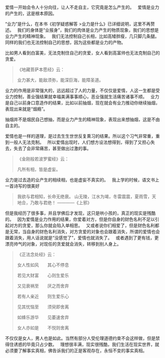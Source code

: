爱情一开始会令人十分向往，让人不走自主，它究竟是怎么产生的。
&nbsp;
爱情是业力的产生的，这是根本原因。

“业力”是什么，在本书《初学疑惑解答 >业力是什么》已详细说明，这里不再赘述。
&nbsp;
我们的身体是“业报身”，我们的肉体是业力产生的物质现象，我们的思想是业力产生的精神现象。
&nbsp;
我们无法控制自己长相，比如高矮胖瘦，几只脚几条腿。同样的我们也无法控制自己的思想，因为这些都是业力的产物。

比如男人看到白富美，无法克制住自己的贪爱，女人看到高富帅也无法克制自己的贪爱。

> 《地藏菩萨本愿经》云：
> 
>  业力甚大，能敌须弥，能深巨海，能障圣道。

业力的作用是非常强大的，远远超过了人的力量，不仅仅是爱情，人这一生都是受业力控制，善业强结果就幸福美满事事顺心，恶业强就生活痛苦诸事不顺。
&nbsp;
业力是自己以前身口意造作的结果，比如以前抽烟，现在就会有业力推动你继续抽烟，表现出来就是“烟瘾”。

抽烟并不是烟民自己想抽，而是业力产生的精神现象，表现出来想抽烟，这是不由自主的。

爱情也是一样的道理，是过去生生世世反复熏习的结果。所以这个习气非常重，重到一般人无法克制。
&nbsp;
所以爱情出现时，人们想方设法想得到，得到了又担心失去，失去了会非常痛苦，甚至做出过激的事。

> 《金刚般若波罗蜜经》云：
> 
>  凡所有相，皆是虚妄。

业力是过去造的业产生的相续相，也是虚妄不真实的。
&nbsp;
我上学的时候，语文书上一首诗写的很美好

> 我欲与君相知，长命无绝衰。
> 山无陵，江水为竭，冬雷震震，夏雨雪，天地合，乃敢与君绝！
> ————《上邪》

但是我经历了很多事，并且学佛后才发现，这只是哄小孩的，真正的现实是残酷的。
&nbsp;
因为爱情是业力作用的结果，你爱着对方，但是你自身的财色名利不足以引起对方的贪爱，那么你就会陷入单相思。
&nbsp;
又或者说你们相爱了，但是财色名利都是无常，当自身的财色名利消失，对方贪爱的对象也会跟着消失，所谓的爱情也会跟着消失，用人话说就是“没感觉了”，爱情也就消失了。
&nbsp;
或者遇到了更有钱，更漂亮帅气的对象，对现任的贪爱就会消失，转移到别人身上。

> 《正法念处经》云： 
> 
> 女人性如风　　其心不停息　　
> 
> 若见大财富　　心则生爱乐　　
> 
> 又见衰祸至　　厌之而舍弃　　
> 
> 若有人亲近　　则生爱乐心　　
> 
> 见其忧恼至　　须臾即舍离　　
> 
> 如蜂乐游华　　见萎速舍弃　　
> 
> 女人亦如是　　不悦则舍离

不仅仅是女人，男人也是如此。当然有部分人受伦理道德约束不会这样做，但是禁得住诱惑的毕竟只占少数。
&nbsp;
理想很丰满，现实很残酷，我们生活在现实世界，就必须要了解事实真相，佛告诉我们的正是客观存在，永恒不变的事实真相。